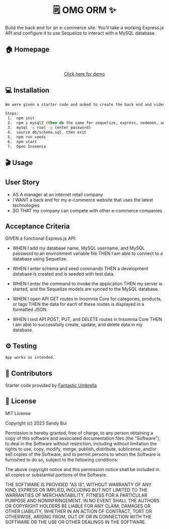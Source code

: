 <h1 align="center">🗒️ OMG ORM ✨</h1>

<div style="text-align: justify;">

Build the back end for an e-commerce site. You’ll take a working Express.js API and configure 
it to use Sequelize to interact with a MySQL database.

</div>

## 🏠 Homepage

<br> <!-- Double line break for creating a line break -->

<p align="center"><a href="https://drive.google.com/file/d/1qkchRZIb1Jpz0M96iI2jxVvENSqrgDBL/view">Click here for demo</a></p>

## 💻 Installation

```sh
We were given a starter code and asked to create the back end and video walk-through.

Steps:  
 1.  npm init
 2.  npm i mysql2 (then do the same for sequelize, express, nodemon, and dotenv)
 3.  mysql -u root -p (enter password)
 4.  source db/schema.sql, then exit
 5.  npm run seeds
 6.  npm start
 7.  Open Insomnia

```
## 🎬 Usage

## User Story

- AS A manager at an internet retail company
- I WANT a back end for my e-commerce website that uses the latest technologies
- SO THAT my company can compete with other e-commerce companies

## Acceptance Criteria

GIVEN a functional Express.js API:

- WHEN I add my database name, MySQL username, and MySQL password to an environment variable file
  THEN I am able to connect to a database using Sequelize.

- WHEN I enter schema and seed commands
  THEN a development database is created and is seeded with test data.

- WHEN I enter the command to invoke the application
  THEN my server is started, and the Sequelize models are synced to the MySQL database.

- WHEN I open API GET routes in Insomnia Core for categories, products, or tags
  THEN the data for each of these routes is displayed in a formatted JSON.

- WHEN I test API POST, PUT, and DELETE routes in Insomnia Core
  THEN I am able to successfully create, update, and delete data in my database.

## ⚙️ Testing

```sh
App works as intended. 
```

## 🤝 Contributors

Starter code provided by [Fantastic Umbrella](https://github.com/coding-boot-camp/fantastic-umbrella)

## 📝 License

MIT License

Copyright (c) 2023 Sandy Bui

Permission is hereby granted, free of charge, to any person obtaining a copy of this software and associated documentation files (the "Software"), to deal in the Software without restriction, including without limitation the rights to use, copy, modify, merge, publish, distribute, sublicense, and/or sell copies of the Software, and to permit persons to whom the Software is furnished to do so, subject to the following conditions:

The above copyright notice and this permission notice shall be included in all copies or substantial portions of the Software.

THE SOFTWARE IS PROVIDED "AS IS", WITHOUT WARRANTY OF ANY KIND, EXPRESS OR IMPLIED, INCLUDING BUT NOT LIMITED TO THE WARRANTIES OF MERCHANTABILITY, FITNESS FOR A PARTICULAR PURPOSE AND NONINFRINGEMENT. IN NO EVENT SHALL THE AUTHORS OR COPYRIGHT HOLDERS BE LIABLE FOR ANY CLAIM, DAMAGES OR OTHER LIABILITY, WHETHER IN AN ACTION OF CONTRACT, TORT OR OTHERWISE, ARISING FROM, OUT OF OR IN CONNECTION WITH THE SOFTWARE OR THE USE OR OTHER DEALINGS IN THE SOFTWARE.

